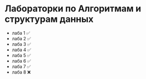 # Лабораторки по Алгоритмам и структурам данных

* лаба 1 ✅
* лаба 2 ✅
* лаба 3 ✅
* лаба 4 ✅
* лаба 5 ✅
* лаба 6 ✅
* лаба 7 ✅
* лаба 8 ❌

